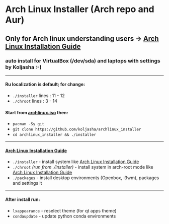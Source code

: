 # Arch Linux Installer (Arch repo and Aur)

## Only for Arch linux understanding users -> [Arch Linux Installation Guide](https://wiki.archlinux.org/index.php/Installation_guide)
### auto install for VirtualBox (/dev/sda) and laptops with settings by Koljasha :-)

***
#### Ru localization is default; for change:
* `./installer` lines : 11 - 12
* `./chroot`    lines : 3 - 14

#### Start from [archlinux.iso](https://archlinux.org/download/) then:
* `pacman -Sy git`
* `git clone https://github.com/koljasha/archlinux_installer`
* `cd archlinux_installer && ./installer`

***
#### [Arch Linux Installation Guide](https://wiki.archlinux.org/index.php/Installation_guide)

* `./installer` - install system like [Arch Linux Installation Guide](https://wiki.archlinux.org/index.php/Installation_guide)
* `./chroot` *(run from ./installer)* - install system in arch-root mode like [Arch Linux Installation Guide](https://wiki.archlinux.org/index.php/Installation_guide#Chroot)
* `./packages` - install desktop environments (Openbox, i3wm), packages and settings it

***
#### After install run:
* `lxappearance` - reselect theme (for qt apps theme)
* `condaupdate` - update python conda environments
